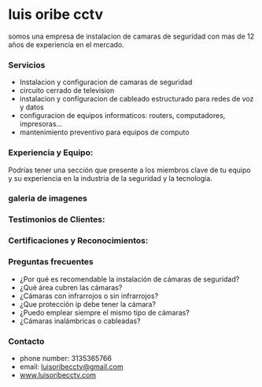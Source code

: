 # luis oribe cctv

somos una empresa de instalacion de camaras de seguridad con mas de 12 años de experiencia en el mercado.

### Servicios

- Instalacion y configuracion de camaras de seguridad
- circuito cerrado de television
- instalacion y configuracion de cableado estructurado para redes de voz y datos
- configuracion de equipos informaticos: routers, computadores, impresoras...
- mantenimiento preventivo para equipos de computo

### Experiencia y Equipo:
Podrías tener una sección que presente a los miembros clave de tu equipo y su experiencia en la industria de la seguridad y la tecnología.

### galeria de imagenes

### Testimonios de Clientes:

### Certificaciones y Reconocimientos:

### Preguntas frecuentes

- ¿Por qué es recomendable la instalación de cámaras de seguridad?
- ¿Qué área cubren las cámaras?
- ¿Cámaras con infrarrojos o sin infrarrojos?
- ¿Que protección ip debe tener la cámara?
- ¿Puedo emplear siempre el mismo tipo de cámaras?
- ¿Cámaras inalámbricas o cableadas?

### Contacto 

- phone number: 3135365766
- email: luisoribecctv@gmail.com
- www.luisoribecctv.com
